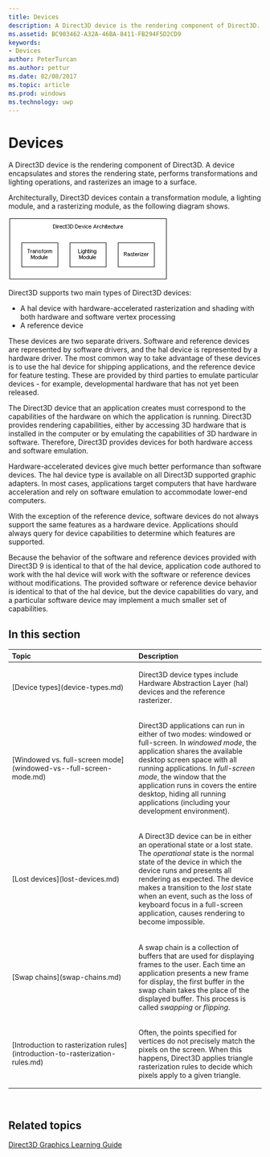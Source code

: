 ```yaml
---
title: Devices
description: A Direct3D device is the rendering component of Direct3D. A device encapsulates and stores the rendering state, performs transformations and lighting operations, and rasterizes an image to a surface.
ms.assetid: BC903462-A32A-46BA-8411-FB294F5D2CD9
keywords:
- Devices
author: PeterTurcan
ms.author: pettur
ms.date: 02/08/2017
ms.topic: article
ms.prod: windows
ms.technology: uwp
---
```


# Devices


A Direct3D device is the rendering component of Direct3D. A device encapsulates and stores the rendering state, performs transformations and lighting operations, and rasterizes an image to a surface.

Architecturally, Direct3D devices contain a transformation module, a lighting module, and a rasterizing module, as the following diagram shows.

![diagram of the direct3d device architecture](images/d3ddev.png)

Direct3D supports two main types of Direct3D devices:

-   A hal device with hardware-accelerated rasterization and shading with both hardware and software vertex processing
-   A reference device

These devices are two separate drivers. Software and reference devices are represented by software drivers, and the hal device is represented by a hardware driver. The most common way to take advantage of these devices is to use the hal device for shipping applications, and the reference device for feature testing. These are provided by third parties to emulate particular devices - for example, developmental hardware that has not yet been released.

The Direct3D device that an application creates must correspond to the capabilities of the hardware on which the application is running. Direct3D provides rendering capabilities, either by accessing 3D hardware that is installed in the computer or by emulating the capabilities of 3D hardware in software. Therefore, Direct3D provides devices for both hardware access and software emulation.

Hardware-accelerated devices give much better performance than software devices. The hal device type is available on all Direct3D supported graphic adapters. In most cases, applications target computers that have hardware acceleration and rely on software emulation to accommodate lower-end computers.

With the exception of the reference device, software devices do not always support the same features as a hardware device. Applications should always query for device capabilities to determine which features are supported.

Because the behavior of the software and reference devices provided with Direct3D 9 is identical to that of the hal device, application code authored to work with the hal device will work with the software or reference devices without modifications. The provided software or reference device behavior is identical to that of the hal device, but the device capabilities do vary, and a particular software device may implement a much smaller set of capabilities.

## <span id="in-this-section"></span>In this section


<table>
<colgroup>
<col width="50%" />
<col width="50%" />
</colgroup>
<thead>
<tr class="header">
<th align="left">Topic</th>
<th align="left">Description</th>
</tr>
</thead>
<tbody>
<tr class="odd">
<td align="left"><p>[Device types](device-types.md)</p></td>
<td align="left"><p>Direct3D device types include Hardware Abstraction Layer (hal) devices and the reference rasterizer.</p></td>
</tr>
<tr class="even">
<td align="left"><p>[Windowed vs. full-screen mode](windowed-vs--full-screen-mode.md)</p></td>
<td align="left"><p>Direct3D applications can run in either of two modes: windowed or full-screen. In <em>windowed mode</em>, the application shares the available desktop screen space with all running applications. In <em>full-screen mode</em>, the window that the application runs in covers the entire desktop, hiding all running applications (including your development environment).</p></td>
</tr>
<tr class="odd">
<td align="left"><p>[Lost devices](lost-devices.md)</p></td>
<td align="left"><p>A Direct3D device can be in either an operational state or a lost state. The <em>operational</em> state is the normal state of the device in which the device runs and presents all rendering as expected. The device makes a transition to the <em>lost</em> state when an event, such as the loss of keyboard focus in a full-screen application, causes rendering to become impossible.</p></td>
</tr>
<tr class="even">
<td align="left"><p>[Swap chains](swap-chains.md)</p></td>
<td align="left"><p>A swap chain is a collection of buffers that are used for displaying frames to the user. Each time an application presents a new frame for display, the first buffer in the swap chain takes the place of the displayed buffer. This process is called <em>swapping</em> or <em>flipping</em>.</p></td>
</tr>
<tr class="odd">
<td align="left"><p>[Introduction to rasterization rules](introduction-to-rasterization-rules.md)</p></td>
<td align="left"><p>Often, the points specified for vertices do not precisely match the pixels on the screen. When this happens, Direct3D applies triangle rasterization rules to decide which pixels apply to a given triangle.</p></td>
</tr>
</tbody>
</table>

 

## <span id="related-topics"></span>Related topics


[Direct3D Graphics Learning Guide](index.md)

 

 




